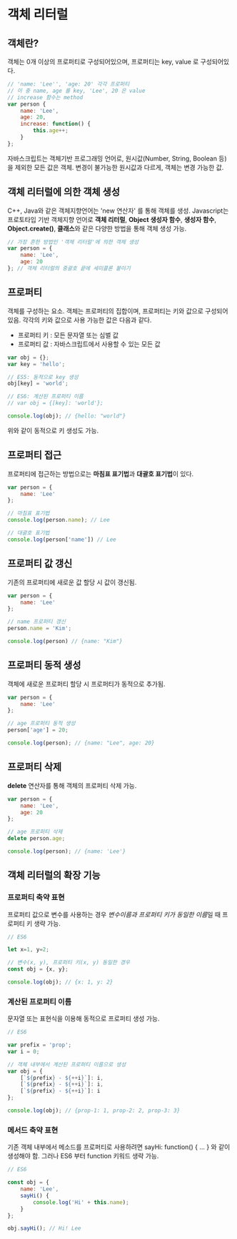 # 객체 리터럴
## 객체란?
객체는 0개 이상의 프로퍼티로 구성되어있으며, 프로퍼티는 key, value 로 구성되어있다.
```javascript
// 'name: 'Lee'', 'age: 20' 각각 프로퍼티
// 이 중 name, age 를 key, 'Lee', 20 은 value
// increase 함수는 method
var person {
    name: 'Lee',
    age: 20,
    increase: function() {
        this.age++;
    }
};
```
자바스크립트는 객체기반 프로그래밍 언어로, 원시값(Number, String, Boolean 등) 을 제외한 모든 값은 객체. 변경이 불가능한 원시값과 다르게, 객체는 변경 가능한 값.

## 객체 리터럴에 의한 객체 생성
C++, Java와 같은 객체지향언어는 'new 연산자' 를 통해 객체를 생성. Javascript는 프로토타입 기반 객체지향 언어로 **객체 리터럴**, **Object 생성자 함수**, **생성자 함수**, **Object.create()**, **클래스**와 같은 다양한 방법을 통해 객체 생성 가능.
```javascript
// 가장 흔한 방법인 '객체 리터럴'에 의한 객체 생성
var person = {
    name: 'Lee',
    age: 20
}; // 객체 리터럴의 중괄호 끝에 세미콜론 붙이기
```

## 프로퍼티
객체를 구성하는 요소. 객체는 프로퍼티의 집합이며, 프로퍼티는 키와 값으로 구성되어 있음. 각각의 키와 값으로 사용 가능한 값은 다음과 같다.
- 프로퍼티 키 : 모든 문자열 또는 심벌 값
- 프로퍼티 값 : 자바스크립트에서 사용할 수 있는 모든 값
```javascript
var obj = {};
var key = 'hello';

// ES5: 동적으로 key 생성
obj[key] = 'world';

// ES6: 계산된 프로퍼티 이름
// var obj = {[key]: 'world'};

console.log(obj); // {hello: "world"}
```
위와 같이 동적으로 키 생성도 가능.

## 프로퍼티 접근
프로퍼티에 접근하는 방법으로는 **마침표 표기법**과 **대괄호 표기법**이 있다.
``` javascript
var person = {
    name: 'Lee'
};

// 마침표 표기법
console.log(person.name); // Lee

// 대괄호 표기법
console.log(person['name']) // Lee
```

## 프로퍼티 값 갱신
기존의 프로퍼티에 새로운 값 할당 시 값이 갱신됨.
```javascript
var person = {
    name: 'Lee'
};

// name 프로퍼티 갱신
person.name = 'Kim';

console.log(person) // {name: "Kim"}
```

## 프로퍼티 동적 생성
객체에 새로운 프로퍼티 할당 시 프로퍼티가 동적으로 추가됨.
```javascript
var person = {
    name: 'Lee'
};

// age 프로퍼티 동적 생성
person['age'] = 20;

console.log(person); // {name: "Lee", age: 20}
```

## 프로퍼티 삭제
**delete** 연산자를 통해 객체의 프로퍼티 삭제 가능.
```javascript
var person = {
    name: 'Lee',
    age: 20
};

// age 프로퍼티 삭제
delete person.age;

console.log(person); // {name: 'Lee'}
```

## 객체 리터럴의 확장 기능
### 프로퍼티 축약 표현
프로퍼티 값으로 변수를 사용하는 경우 *변수이름과 프로퍼티 키가 동일한 이름*일 때 프로퍼티 키 생략 가능.
```javascript
// ES6

let x=1, y=2;

// 변수(x, y), 프로퍼티 키(x, y) 동일한 경우
const obj = {x, y};

console.log(obj); // {x: 1, y: 2}
```

### 계산된 프로퍼티 이름
문자열 또는 표현식을 이용해 동적으로 프로퍼티 생성 가능. 
```javascript
// ES6

var prefix = 'prop';
var i = 0;

// 객체 내부에서 계산된 프로퍼티 이름으로 생성
var obj = {
    [`${prefix} - ${++i}`]: i,
    [`${prefix} - ${++i}`]: i,
    [`${prefix} - ${++i}`]: i
};

console.log(obj); // {prop-1: 1, prop-2: 2, prop-3: 3}
```

### 메서드 축약 표현
기존 객체 내부에서 메소드를 프로퍼티로 사용하려면 sayHi: function() { ... } 와 같이 생성해야 함. 그러나 ES6 부터 function 키워드 생략 가능.
```javascript
// ES6

const obj = {
    name: 'Lee',
    sayHi() {
        console.log('Hi' + this.name);
    }
};

obj.sayHi(); // Hi! Lee
```
